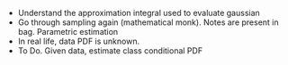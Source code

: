 * Understand the approximation integral used to evaluate gaussian
* Go through sampling again (mathematical monk). Notes are present in bag.
Parametric estimation
* In real life, data PDF is unknown.
* To Do. Given data, estimate class conditional PDF
